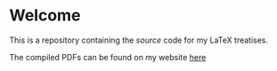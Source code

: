 # Welcome

This is a repository containing the _source_ code for my LaTeX treatises.

The compiled PDFs can be found on my website [here](https://abaj.io/treatises)
